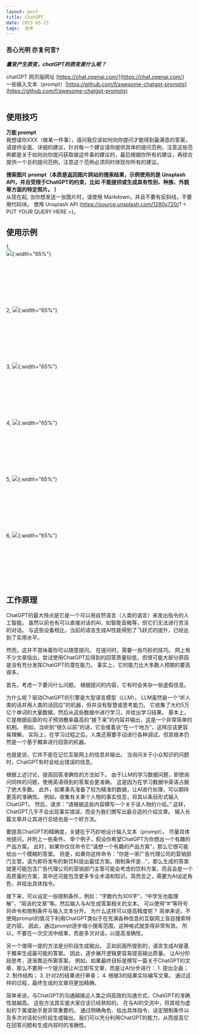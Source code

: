 ```yaml
---
layout: post  
title: ChatGPT
date: 2023-03-23  
tags:  技术
---
```

### 吾心光明 亦复何言?

***量变产生质变，chatGPT的质变是什么呢？***  
  
chatGPT 网页版网址 [https://chat.openai.com/](https://chat.openai.com/)  
一些输入文本（prompt）[https://github.com/f/awesome-chatgpt-prompts](https://github.com/f/awesome-chatgpt-prompts)  
<br/> 

## 使用技巧

**万能 prompt**  
我想请你XXX（做某一件事），请问我应该如何向你提问才能得到最满意的答案，请提供全面、详细的建议，针对每一个建议请你提供具体的提问范例，注意这些范例都是关于如何向你提问获取做这件事的建议的，最后根据你所有的建议，再综合提供一个总的提问范例，注意这个范例必须同时体现你所有的建议。  

**搜索图片 prompt（本质是返回图片网站的搜索结果，示例使用的是 Unsplash API，并且受限于ChatGPT的约束，比如 不能提供或生成具有性别、种族、外貌等方面的特定照片。 ）**  
从现在起, 当你想发送一张图片时，请使用 Markdown，并且不要有反斜线，不要用代码块。
使用 Unsplash API (https://source.unsplash.com/1280x720/? < PUT YOUR QUERY HERE >)。

## 使用示例  

1,  
![](/images/posts/chatGPT/1.png){:width="65%"}  
<br/> 
<br/> 
<br/> 
<br/> 
<br/>
<br/>
<br/>

2,
![](/images/posts/chatGPT/2.png){:width="65%"}   
<br/> 
<br/> 
<br/> 
<br/> 
<br/> 
<br/> 
<br/>

3,
![](/images/posts/chatGPT/3.png){:width="65%"}   
<br/> 
<br/> 
<br/> 
<br/> 
<br/> 
<br/> 
<br/>

4,
![](/images/posts/chatGPT/4.png){:width="65%"}   
<br/> 
<br/> 
<br/> 
<br/> 
<br/> 
<br/> 
<br/>

5,
![](/images/posts/chatGPT/5.png){:width="65%"}   
<br/> 
<br/> 
<br/> 
<br/> 
<br/> 
<br/> 
<br/>

6,
![](/images/posts/chatGPT/6.png){:width="65%"}   
<br/> 
<br/> 
<br/> 
<br/> 
<br/> 
<br/> 
<br/>





## 工作原理

ChatGPT的最大特点是它是一个可以用自然语言（人类的语言）来发出指令的人工智能。
虽然以前也有可以直接对话的AI，如智能音箱等，但它们无法进行灵活的对话。
与这些设备相比，当前的语言生成AI性能得到了飞跃式的提升，已经达到了实用水平。

然而，这并不意味着你可以随意提问。 在提问时，需要一些巧妙的技巧。
网上有不少文章指出，尝试使用ChatGPT后得到的回答质量较低，但很可能大部分原因是没有充分发挥ChatGPT的潜在能力。
事实上，它的能力比大多数人预期的要高得多。

首先，考虑一下要问什么问题。
根据提问的内容，它有时会夹杂一些虚假信息。

为什么呢？驱动ChatGPT的引擎是大型语言模型（LLM）。
LLM虽然是一个“听人类的话并用人类的话回应”的机器，但并没有智慧或思考能力。
它收集了大约5万亿个单词的大量数据，然后从这些数据中进行学习，并给出学习结果。
基本上，它是根据前面的句子预测概率最高的“接下来”的内容并输出，这是一个非常简单的机制。
例如，当听到“很久以前”的话，它会接着说“在一个地方”，这样应该更容易理解。
实际上，在学习过程之后，人类还需要手动进行各种调试，但其根本仍然是一个基于概率进行回答的机器。

也就是说，它并不是在记忆互联网上的信息并输出。
当询问关于小众知识的问题时，ChatGPT有时会给出错误的信息。

根据上述讨论，提高回答准确性的方法如下。
由于LLM的学习数据问题，即使询问同样的问题，使用英语得到的答案会更准确。
这是因为在学习数据中英语占据了绝大多数。
此外，如果事先准备了较为精准的数据，让AI进行处理，可以期待更高的准确性。
例如，收集有关某个人物的事实信息，将其以条目形式输入ChatGPT。 然后，请求：“请根据这些内容撰写一个关于该人物的介绍。”
这样，ChatGPT几乎不会出现事实错误，而会为我们撰写出最合适的介绍文章。
输入长篇文章并让其进行总结也是一个好方法。

要提高ChatGPT的精确度，关键在于巧妙地设计输入文本（prompt）。
尽量具体地提问，并附上一些条件。 举个例子，假设你希望ChatGPT为你想出一个有趣的产品方案。
此时，如果你仅仅命令它“请想一个有趣的产品方案”，那么它很可能给出一个模糊的答案。
但是，如果你这样命令：“你是一家广告代理公司的营销部门主管。请为即将发布的新饮料提出最佳方案。限制条件是...”，那么生成的答案就更可能包含广告代理公司的营销部门主管可能会考虑的饮料方案，而且会是一个高质量的方案，其中还可能包含更多专业术语和知识。简而言之，需要为AI设定角色，并给出具体指令。

接下来，可以设定一些限制条件，例如：“字数约为300字”，“中学生也能理解”，“简洁的文章”等。然后输入与AI生成答案相关的文本。
可以使用“#”等符号将命令和限制条件与输入文本分开。 为什么这样可以提高精度呢？
简单来说，不使用prompt的情况下利用ChatGPT类似于在充满各种信息的互联网上盲目搜索特定内容。 因此，通过prompt逐步缩小搜索范围，这种格式就变得非常有效。
所以，不要在一次交流中结束，而是多次对话，以提高准确性。

另一个值得一提的方法是分阶段生成输出。
正如前面所提到的，语言生成AI是基于概率生成最可能的答案。
因此，逐步展开逻辑更容易提高输出质量。
让AI分阶段思考，逐渐靠近所需答案。
例如，如果最终目标是撰写一篇关于ChatGPT的文章，那么不要用一个提示就让AI立即写文章，而是让AI分步进行： 1. 提出企画； 2. 制作结构； 3. 针对2的结果进行审查； 4. 根据3的结果实际编写文章。
通过这样的过程，最终生成的文章将更加精确。

简单来说，与ChatGPT的沟通越接近人类之间高效的沟通方式，ChatGPT的准确性就越高。
这些方法其实是大家应该已经熟知的。
在与AI的交流中，将其视为虚拟的下属或助手是非常重要的。
通过明确角色、给出具体指令、设定限制条件以及多次对话和分阶段生成输出，我们可以充分利用ChatGPT的能力，从而提高它在回答问题和生成内容时的准确性。

<br/>
<br/> 
<br/> 
<br/> 
<br/> 
<br/> 

<br/>